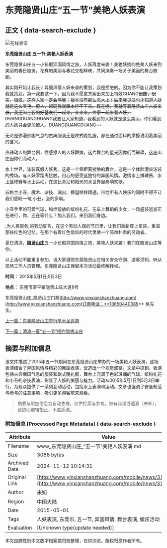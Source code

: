 # 东莞隐贤山庄“五一节”美艳人妖表演

## 正文 { data-search-exclude }


![在线咨询](https://www11c1.53kf.com/style/setting/ver07/img/mobile_config/icon2.png)

**东莞隐贤山庄 五一节;美艳人妖表演**

东莞隐贤山庄五一小长假异国风情之旅，人妖再度来袭！美艳妖娆的绝美人妖来到美丽的春日隐贤，花样的美丽与春花交相辉映，共同演奏一场关于美丽的舞台歌剧。

其实刚开始让我设计异国风情人妖来袭的策划，我是拒绝的。因为你不能让我策划我就策划，第一我要试一下。因为我不愿意方案出来加上特效GUANG~~很酷，很美，很炫，这样人家一定会骂我：根本没有那么高大上！后来我见过也才知道人妖就是这么美艳、撩人，起码我就跟本停不下来。现在呢，我就等着隐贤山庄人妖来袭，我还叫上我的好基友们一起来，来来来，大家一起来看人妖，DUANG~~DUANG~~DUANG~~我要让大家知道，我看到的人妖就是这么美丽，你们看到的人妖只会更加撩人。DUANG~~DUANG~~DUANG~~

无论是弥漫佛国气息的古典服装还是欧式晚礼服，都在通过面料的摩擦说明着美丽的含义。

热辣动人的舞台剧，性感撩人的人妖舞娘，这片舞台的星光因你们而璀璨，这座山庄因你们而动人。

水上世界，泳装真假人妖秀。这是一个零距离接触的舞台，这是一个体验清爽泳装的秀场。与人妖零距离接触，用心的感受这独特的异国风情。激情水上排球赛、水上篮球赛等水上运动，在这比基尼和阳光的水世界里奏响欢歌。

苏格兰小丑，魔术、杂技、演出、捧逗样样精通，带给所有人快乐的同时不得不让我们感叹一句;小丑，会的多啊。

小丑手里的可爱气球，绚烂绽放的缤纷礼花，花车上舞蹈的少女，一场盛装巡游正在进行，你，还在等什么？加入我们，来到我们身边。

;为人民服务;的劳动誓言，在这个劳动人民的节日里，让我们重新穿上军装，重温那些红色的记忆。在那个有着红色信仰的时代里做一个简单朴素的劳动者。

夏日清凉，[**隐贤山庄**](http://www.yinxianshanzhuang.com)五一小长假异国风情之旅，美艳人妖来袭！我们在隐贤山庄等你。

以上活动不能重复参加，请大家遵照东莞隐贤山庄相关安全守则、游客须知，听从现场工作人员管理。东莞隐贤山庄保留本次活动最终解释权。

**时间：** 2015年5月1日;5月3日

**地点：** 东莞市常平镇隐贤山庄大道8号

东莞隐贤山庄_隐贤山庄门票[http://www.yinxianshanzhuang.com](http://www.yinxianshanzhuang.com)订票电话：**13650440389** 吴先生。

[上一篇：东莞隐贤山庄举行旱木龙巡游](http://www.yinxianshanzhuang.com/mobile/news/318.html "东莞隐贤山庄举行旱木龙巡游")

[下一篇：清凉一夏“五一节”相约隐贤山庄](http://www.yinxianshanzhuang.com/mobile/news/320.html "清凉一夏“五一节”相约隐贤山庄")
<!-- tcd_original_link http://www.yinxianshanzhuang.com/mobile/news/319.html -->
## 摘要与附加信息

<!-- tcd_abstract -->
该文件描述了2015年五一节期间在东莞隐贤山庄举办的一场美艳人妖表演。这场表演结合了异国风情与精彩的舞蹈表演，营造出一个视觉盛宴。文章中提到，表演包括古典佛国气息的服装和欧式晚礼服，舞台上充满了色彩斑斓的气球、缤纷礼花和小丑的杂技表演，彰显了人妖的美丽与魅力。活动从2015年5月1日到5月3日举行，为观众提供了一系列互动活动，包括水上表演和运动。文章也强调了安全规范与参与的注意事项，吸引更多游客前来观看。
<!-- tcd_abstract_end -->

> 摘要与附加信息为自动生成，仅供检索与参考。如有错误或遗漏（未知），请协助编辑指正，不胜感激。

### 附加信息 [Processed Page Metadata] { data-search-exclude }

| Attribute       | Value                                  |
|-----------------|----------------------------------------|
| Filename        | www_东莞隐贤山庄_“五一节”美艳人妖表演.md                             |
| Size            | 3088 bytes                           |
| Archived Date   | 2024-11-12 10:14:31                             |
| Original Link   | [http://www.yinxianshanzhuang.com/mobile/news/319.html](http://www.yinxianshanzhuang.com/mobile/news/319.html)                       |
| Author          | 未知                               |
| Region          | 中国大陆                               |
| Date            | 2015-05-01                                 |
| Tags            | 人妖表演, 东莞市, 五一节, 异国风情, 舞台表演, 娱乐活动                                 |
| Evaluation            | [Unknown type(update needed)]                                 |
<!-- tcd_table_end -->

本文由跨性别中文数字档案馆归档整理，仅供浏览。版权归原作者所有。
